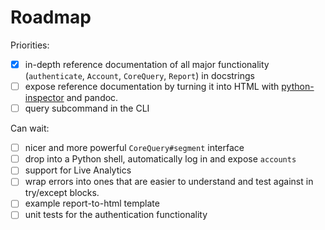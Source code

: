 # Roadmap

Priorities: 

* [x] in-depth reference documentation of all major functionality (`authenticate`, `Account`, `CoreQuery`, `Report`) in docstrings
* [ ] expose reference documentation by turning it into HTML with [python-inspector](https://github.com/debrouwere/python-inspector/) and pandoc.
* [ ] query subcommand in the CLI

Can wait: 

* [ ] nicer and more powerful `CoreQuery#segment` interface
* [ ] drop into a Python shell, automatically log in and expose `accounts`
* [ ] support for Live Analytics
* [ ] wrap errors into ones that are easier to understand and test against in try/except blocks.
* [ ] example report-to-html template
* [ ] unit tests for the authentication functionality
